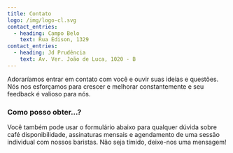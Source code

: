 ```yaml
---
title: Contato
logo: /img/logo-cl.svg
contact_entries:
  - heading: Campo Belo
    text: Rua Édison, 1329
contact_entries:
  - heading: Jd Prudência
    text: Av. Ver. João de Luca, 1020 - B
---
```

Adoraríamos entrar em contato com você e ouvir suas ideias e
questões. Nós nos esforçamos para crescer e melhorar constantemente e seu feedback
é valioso para nós.

<h3 class="f4 b lh-title mb2">Como posso obter…?</h3>

Você também pode usar o formulário abaixo para qualquer dúvida sobre café
disponibilidade, assinaturas mensais e agendamento de uma sessão individual
com nossos baristas. Não seja tímido, deixe-nos uma mensagem!